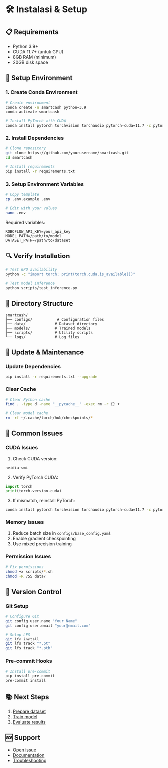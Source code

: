 # 🛠️ Instalasi & Setup

## 📋 Requirements

- Python 3.9+
- CUDA 11.7+ (untuk GPU)
- 8GB RAM (minimum)
- 20GB disk space

## 🔧 Setup Environment

### 1. Create Conda Environment

```bash
# Create environment
conda create -n smartcash python=3.9
conda activate smartcash

# Install PyTorch with CUDA
conda install pytorch torchvision torchaudio pytorch-cuda=11.7 -c pytorch -c nvidia
```

### 2. Install Dependencies

```bash
# Clone repository
git clone https://github.com/yourusername/smartcash.git
cd smartcash

# Install requirements
pip install -r requirements.txt
```

### 3. Setup Environment Variables

```bash
# Copy template
cp .env.example .env

# Edit with your values
nano .env
```

Required variables:
```env
ROBOFLOW_API_KEY=your_api_key
MODEL_PATH=/path/to/model
DATASET_PATH=/path/to/dataset
```

## 🔍 Verify Installation

```bash
# Test GPU availability
python -c "import torch; print(torch.cuda.is_available())"

# Test model inference
python scripts/test_inference.py
```

## 📁 Directory Structure

```
smartcash/
├── configs/           # Configuration files
├── data/             # Dataset directory
├── models/           # Trained models
├── scripts/          # Utility scripts
└── logs/             # Log files
```

## 🔄 Update & Maintenance

### Update Dependencies

```bash
pip install -r requirements.txt --upgrade
```

### Clear Cache

```bash
# Clear Python cache
find . -type d -name "__pycache__" -exec rm -r {} +

# Clear model cache
rm -rf ~/.cache/torch/hub/checkpoints/*
```

## 🐛 Common Issues

### CUDA Issues

1. Check CUDA version:
```bash
nvidia-smi
```

2. Verify PyTorch CUDA:
```python
import torch
print(torch.version.cuda)
```

3. If mismatch, reinstall PyTorch:
```bash
conda install pytorch torchvision torchaudio pytorch-cuda=11.7 -c pytorch -c nvidia
```

### Memory Issues

1. Reduce batch size in `configs/base_config.yaml`
2. Enable gradient checkpointing
3. Use mixed precision training

### Permission Issues

```bash
# Fix permissions
chmod +x scripts/*.sh
chmod -R 755 data/
```

## 🔄 Version Control

### Git Setup

```bash
# Configure Git
git config user.name "Your Name"
git config user.email "your@email.com"

# Setup LFS
git lfs install
git lfs track "*.pt"
git lfs track "*.pth"
```

### Pre-commit Hooks

```bash
# Install pre-commit
pip install pre-commit
pre-commit install
```

## 📚 Next Steps

1. [Prepare dataset](../dataset/README.md)
2. [Train model](TRAINING.md)
3. [Evaluate results](EVALUATION.md)

## 🆘 Support

- [Open issue](https://github.com/yourusername/smartcash/issues)
- [Documentation](../README.md)
- [Troubleshooting](TROUBLESHOOTING.md)

